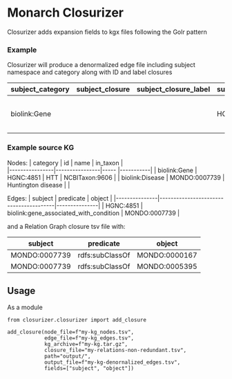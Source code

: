 # Monarch Closurizer
Closurizer adds expansion fields to kgx files following the Golr pattern

### Example

Closurizer will produce a denormalized edge file including subject namespace and category along with ID and label closures 

| subject_category | subject_closure | subject_closure_label | subject_namespace |  subject  |               predicate                |    object     | object_namespace | object_closure_label | object_closure | object_category |
|------------------|-----------------|-----------------------|-------------------|-----------|----------------------------------------|---------------|------------------|----------------------|----------------|-----------------|
| biolink:Gene     |                 |                       | HGNC              | HGNC:4851 | biolink:gene_associated_with_condition | MONDO:0007739 | MONDO            |  Huntington disease and related disorders, movement disorder     | MONDO:0000167, MONDO:0005395              | biolink:Disease |

### Example source KG

Nodes:
| category       | id             | name | in_taxon  |  
|----------------|----------------|----- |-----------|
| biolink:Gene    | HGNC:4851     | HTT  | NCBITaxon:9606 |
| biolink:Disease | MONDO:0007739 | Huntington disease | |

Edges:
|    subject    |               predicate                |    object     |
|---------------|----------------------------------------|---------------|
| HGNC:4851     | biolink:gene_associated_with_condition | MONDO:0007739 |

and a Relation Graph closure tsv file with:

| subject    |  predicate    | object      |
-------------|---------------|-------------|
MONDO:0007739|rdfs:subClassOf|MONDO:0000167|
MONDO:0007739|rdfs:subClassOf|MONDO:0005395|

## Usage

As a module
```
from closurizer.closurizer import add_closure

add_closure(node_file=f"my-kg_nodes.tsv",
            edge_file=f"my-kg_edges.tsv",
            kg_archive=f"my-kg.tar.gz",
            closure_file="my-relations-non-redundant.tsv",
            path="output/",
            output_file=f"my-kg-denornalized_edges.tsv",
            fields=["subject", "object"])
```
